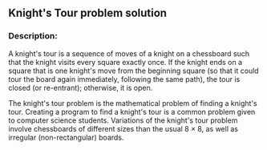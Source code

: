 ## Knight's Tour problem solution

### Description: 

A knight's tour is a sequence of moves of a knight on a chessboard such that the knight
visits every square exactly once.
If the knight ends on a square that is one knight's move from the beginning square
(so that it could tour the board again immediately, following the same path), 
the tour is closed (or re-entrant); otherwise, it is open.

The knight's tour problem is the mathematical problem of finding a knight's tour.
Creating a program to find a knight's tour is a common problem given to computer science students.
Variations of the knight's tour problem involve chessboards of different sizes than the usual 8 × 8,
as well as irregular (non-rectangular) boards.